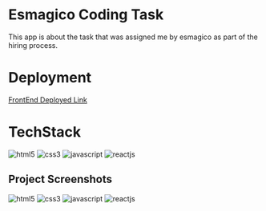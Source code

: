 # Esmagico Coding Task
This app is about the task that was assigned me by esmagico as part of the hiring process.

# Deployment
[FrontEnd Deployed Link](https://esmagico-plum.vercel.app/)

# TechStack

<img src="https://img.shields.io/badge/HTML5-E34F26?style=for-the-badge&logo=html5&logoColor=white" alt="html5" />
<img src="https://img.shields.io/badge/CSS3-1572B6?style=for-the-badge&logo=css3&logoColor=white" alt="css3" /> 
<img src="https://img.shields.io/badge/JavaScript-323330?style=for-the-badge&logo=javascript&logoColor=F7DF1E" alt="javascript" />
<img src="https://img.shields.io/badge/React-20232A?style=for-the-badge&logo=react&logoColor=61DAFB" alt="reactjs" />

## Project Screenshots

<img src="https://i.ibb.co/jMMQXnS/1.png" alt="html5" />
<img src="https://i.ibb.co/gTyNPC8/2.png" alt="css3" /> 
<img src="https://i.ibb.co/tJkDB58/3.png" alt="javascript" />
<img src="https://i.ibb.co/j3yhpCc/4.png" alt="reactjs" />